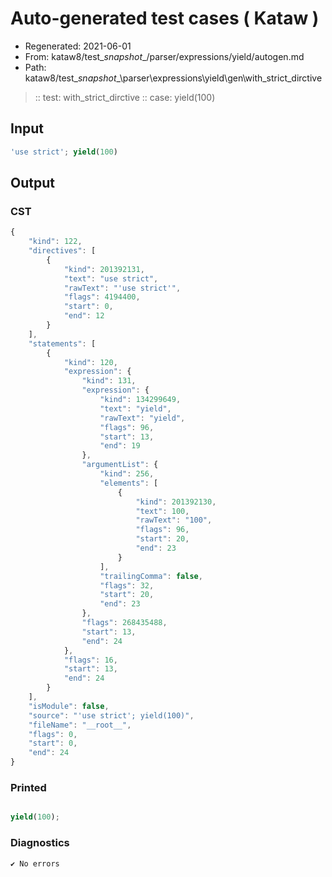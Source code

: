 # Auto-generated test cases ( Kataw )
- Regenerated: 2021-06-01
- From: kataw8/test\__snapshot__/parser/expressions/yield/autogen.md
- Path: kataw8/test\__snapshot__\parser\expressions\yield\gen\with_strict_dirctive
> :: test: with_strict_dirctive
> :: case: yield(100)
## Input

`````js
'use strict'; yield(100)
`````
## Output

### CST

```javascript
{
    "kind": 122,
    "directives": [
        {
            "kind": 201392131,
            "text": "use strict",
            "rawText": "'use strict'",
            "flags": 4194400,
            "start": 0,
            "end": 12
        }
    ],
    "statements": [
        {
            "kind": 120,
            "expression": {
                "kind": 131,
                "expression": {
                    "kind": 134299649,
                    "text": "yield",
                    "rawText": "yield",
                    "flags": 96,
                    "start": 13,
                    "end": 19
                },
                "argumentList": {
                    "kind": 256,
                    "elements": [
                        {
                            "kind": 201392130,
                            "text": 100,
                            "rawText": "100",
                            "flags": 96,
                            "start": 20,
                            "end": 23
                        }
                    ],
                    "trailingComma": false,
                    "flags": 32,
                    "start": 20,
                    "end": 23
                },
                "flags": 268435488,
                "start": 13,
                "end": 24
            },
            "flags": 16,
            "start": 13,
            "end": 24
        }
    ],
    "isModule": false,
    "source": "'use strict'; yield(100)",
    "fileName": "__root__",
    "flags": 0,
    "start": 0,
    "end": 24
}
```

### Printed

```javascript

yield(100);
```

### Diagnostics

```javascript
✔ No errors
```

